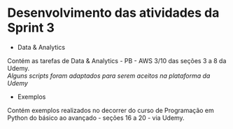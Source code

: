 # Desenvolvimento das atividades da Sprint 3

* Data & Analytics

Contém as tarefas de Data & Analytics - PB - AWS 3/10 das seções 3 a 8 da Udemy.\
*Alguns scripts foram adaptados para serem aceitos na plataforma da Udemy*

* Exemplos

Contém exemplos realizados no decorrer do curso de Programação em Python do básico ao avançado - seções 16 a 20 - via Udemy.